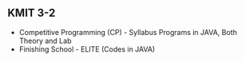 ## KMIT 3-2
- Competitive Programming (CP) - Syllabus Programs in JAVA, Both Theory and Lab
- Finishing School - ELITE (Codes in JAVA)